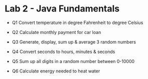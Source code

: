 # Lab 2 - Java Fundamentals

- Q1 Convert temperature in degree Fahrenheit to degree Celsius

- Q2 Calculate monthly payment for car loan

- Q3 Generate, display, sum up & average 3 random numbers

- Q4 Convert seconds to hours, minutes & seconds

- Q5 Sum up all digits in a random number between 0-10000

- Q6 Calculate energy needed to heat water


